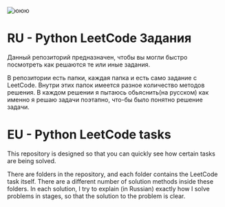 ![ююю](https://avatars.mds.yandex.net/i?id=c37001cf391d807d91cf155b5509bf1319521aff-4462005-images-thumbs&n=13 "ююю")
# RU - Python LeetCode Задания

Данный репозиторий предназначен,
чтобы вы могли быстро посмотреть
как решаются те или иные задания.

В репозитории есть папки, каждая
папка и есть само задание с LeetCode.
Внутри этих папок имеется разное
количество методов решения. В каждом
решении я пытаюсь обьяснить(на русском) как
именно я решаю задачи поэтапно, что-бы было
понятно решение задачи.

# EU - Python LeetCode tasks
This repository is designed
so that you can quickly see
how certain tasks are being solved.

There are folders in the repository,
and each folder contains the LeetCode task itself.
There are a different
number of solution methods inside these folders. In each
solution, I try to explain (in Russian)
exactly how I solve problems in stages, so that
the solution to the problem is clear.
